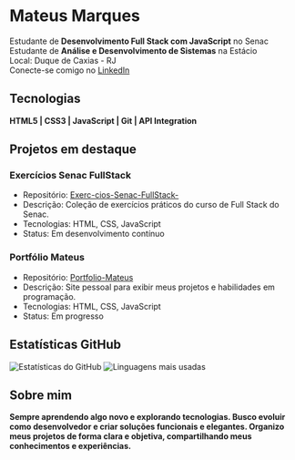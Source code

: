 # Mateus Marques

Estudante de **Desenvolvimento Full Stack com JavaScript** no Senac  
Estudante de **Análise e Desenvolvimento de Sistemas** na Estácio  
Local: Duque de Caxias - RJ  
Conecte-se comigo no [LinkedIn](https://www.linkedin.com/in/mateus-marques-bb1625285/)

## Tecnologias

**HTML5 | CSS3 | JavaScript | Git | API Integration**

## Projetos em destaque

### Exercícios Senac FullStack
- Repositório: [Exerc-cios-Senac-FullStack-](https://github.com/kodinne/Exerc-cios-Senac-FullStack-)
- Descrição: Coleção de exercícios práticos do curso de Full Stack do Senac.  
- Tecnologias: HTML, CSS, JavaScript  
- Status: Em desenvolvimento contínuo

### Portfólio Mateus
- Repositório: [Portfolio-Mateus](https://github.com/kodinne/Portfolio-Mateus)
- Descrição: Site pessoal para exibir meus projetos e habilidades em programação.  
- Tecnologias: HTML, CSS, JavaScript  
- Status: Em progresso



## Estatísticas GitHub
![Estatísticas do GitHub](https://github-readme-stats.vercel.app/api?username=kodinne&show_icons=true&theme=dark)
![Linguagens mais usadas](https://github-readme-stats.vercel.app/api/top-langs/?username=kodinne&layout=compact&theme=dark)


## Sobre mim
**Sempre aprendendo algo novo e explorando tecnologias. Busco evoluir como desenvolvedor e criar soluções funcionais e elegantes. Organizo meus projetos de forma clara e objetiva, compartilhando meus conhecimentos e experiências.**

